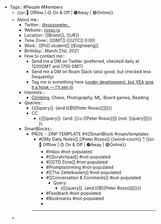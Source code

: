 - Tags:: #People #Members 
    - {{or:🚫 Offline | 🟡 On & Off | 🟠Away | 🟢Online}}
    - About me::
        - Twitter:: [@rossopeter_](https://twitter.com/rossopeter_)
        - Website:: [rosso.io](https://rosso.io)
        - Location:: [[Bristol]], [[UK]]
        - Time Zone:: [[GMT]] ([[UTC]] 0:00)
        - Work:: [[PhD student]] [[Engineerig]]
        - Birthday:: March 21st, 2021
        - How to contact me:: 
            - Send me a DM on Twitter (preferred, checked daily at 1200GMT and 1700 GMT)
            - Send me a DM on Roam Slack (also good, but checked less frequently)
            - Tag me in something here ([under development, but YEA give it a hook — I'll see it]([[Chat]]))
        - Interests::
            - [Climbing](https://www.rgs.org/geography/online-lectures/project-armenia-climbing-above-the-clouds-peter/), Chess, Photography, ML, Board games, Reading
        - Queries::
            - {{[[query]]: {and:[[@[[Peter Rosso]]]]}}}
            - CC
                - {{[[query]]: {and: [[cc:[[Peter Rosso]]]] {not: [[query]]]}}  }}
        - SmartBlocks::
            - PROS - .DNP TEMPLATE #42SmartBlock #roam/templates
                - #[[My Daily Notes]] [[Peter Rosso]] {{word-count}} [*]([[ptr]])   {{or:🚫 Offline | 🟡 On & Off | 🟠Away | 🟢Online}}
                    - #Inbox #not-populated
                    - #[[Scratchpad]] #not-populated
                    - #[[GTD Zone]] #not-populated
                    - #Promptstorming #not-populated
                    - #[[The Zettelkasten]] #not-populated
                    - #[[Conversation & Comments]] #not-populated
                        - Query:
                            - {{[[query]]: {and:[[@[[Peter Rosso]]]]}}}
                    - #Feedback  #not-populated
                    - #Bookmarks #not-populated
                    - 
                - ---
    - 
